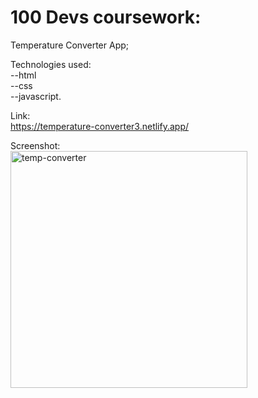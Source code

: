# 100 Devs coursework:

Temperature Converter App;

Technologies used:<br>
--html<br> 
--css<br> 
--javascript.

Link:<br>
https://temperature-converter3.netlify.app/

Screenshot:<br>
<img width="379" alt="temp-converter" src="https://github.com/NP558565/my-projects-portfolio/assets/76566329/7febc6e5-bf19-4f1d-94f2-8c404a5e1646">
